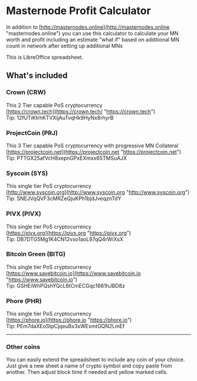 # Masternode Profit Calculator #

In addition to [http://masternodes.online](http://masternodes.online "masternodes.online") you can use this calculator to calculate your MN worth and profit including an estimate "what if" based on additional MN count in network after setting up additional MNs

This is LibreOffice spreadsheet.

## What's included ##

### Crown (CRW) ###

This 2 Tier capable PoS cryptocurrency  
[https://crown.tech](https://crown.tech/ "https://crown.tech")  
Tip: 12fUTiKtrhKTVXijAuTvqHk9HyNx8rhyrB

### ProjectCoin (PRJ) ###

This 3 Tier capable PoS cryptocurrency with progressive MN Collateral  
[https://projectcoin.net](https://projectcoin.net "https://projectcoin.net")  
Tip: PTTGX25afVcH8xepnGPxEXmxx65TMSuAJX

### Syscoin (SYS) ###

This single tier PoS cryptocurrency  
[http://www.syscoin.org](http://www.syscoin.org "http://www.syscoin.org")  
Tip: SNEJVqQVF3cMRZeQjuKPh1bjdJveqznTdY

### PIVX (PIVX) ###

This single tier PoS cryptocurrency  
[https://pivx.org](https://pivx.org "https://pivx.org")  
Tip: DB7DTG5Mg1K4CN12vxo1aoL97qQ4rWiXsX

### Bitcoin Green (BITG) ###

This single tier PoS cryptocurrency  
[https://www.savebitcoin.io](https://www.savebitcoin.io "https://www.savebitcoin.io")  
Tip: GSHEiWhPQshYQcL6tCmECGqc1661hJBD8z

### Phore (PHR) ###

This single tier PoS cryptocurrency  
[https://phore.io](https://phore.io "https://phore.io")  
Tip: PEm7daXEoStpCjqeuBx3xWExmtGQN2LmEf

----------

### Other coins ###

You can easily extend the spreadsheet to include any coin of your choice.
Just give a new sheet a name of crypto symbol and copy paste from another. Then adjust block time if needed and yellow marked cells.